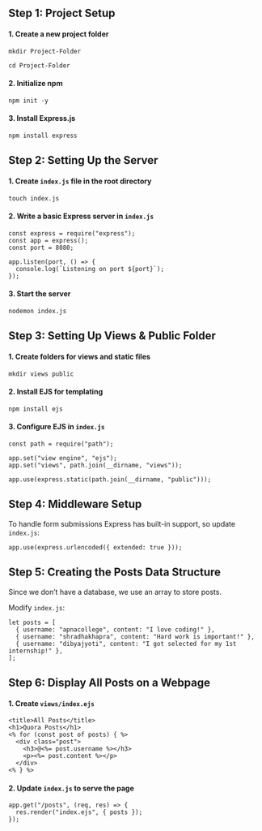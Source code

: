 ## Step 1: Project Setup

#### 1. Create a new project folder

`mkdir Project-Folder`

`cd Project-Folder`

#### 2. Initialize npm

`npm init -y`

#### 3. Install Express.js

`npm install express`

## Step 2: Setting Up the Server

#### 1. Create `index.js` file in the root directory

`touch index.js`

#### 2. Write a basic Express server in `index.js`

```
const express = require("express");
const app = express();
const port = 8080;

app.listen(port, () => {
  console.log(`Listening on port ${port}`);
});

```

#### 3. Start the server

`nodemon index.js`

## Step 3: Setting Up Views & Public Folder

#### 1. Create folders for views and static files

`mkdir views public`

#### 2. Install EJS for templating

`npm install ejs`

#### 3. Configure EJS in `index.js`

```
const path = require("path");

app.set("view engine", "ejs");
app.set("views", path.join(__dirname, "views"));

app.use(express.static(path.join(__dirname, "public")));

```

## Step 4: Middleware Setup

To handle form submissions Express has built-in support, so update `index.js`:

```
app.use(express.urlencoded({ extended: true }));

```

## Step 5: Creating the Posts Data Structure

Since we don’t have a database, we use an array to store posts.

Modify `index.js`:

```
let posts = [
  { username: "apnacollege", content: "I love coding!" },
  { username: "shradhakhapra", content: "Hard work is important!" },
  { username: "dibyajyoti", content: "I got selected for my 1st internship!" },
];

```

## Step 6: Display All Posts on a Webpage

#### 1. Create `views/index.ejs`

```
<title>All Posts</title>
<h1>Quora Posts</h1>
<% for (const post of posts) { %>
  <div class="post">
    <h3>@<%= post.username %></h3>
    <p><%= post.content %></p>
  </div>
<% } %>

```

#### 2. Update `index.js` to serve the page

```
app.get("/posts", (req, res) => {
  res.render("index.ejs", { posts });
});

```
